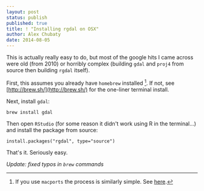 ```yaml
---
layout: post
status: publish
published: true
title: ! "Installing rgdal on OSX"
author: Alex Chubaty
date: 2014-08-05
---
```


This is actually really easy to do, but most of the google hits I came across were old (from 2010) or horribly complex (building `gdal` and `proj4` from source then building `rgdal` itself).

First, this assumes you already have `homebrew` installed [^1]. If not, see [http://brew.sh/](http://brew.sh/) for the one-liner terminal install.

Next, install `gdal`:

```
brew install gdal
```

Then open `RStudio` (for some reason it didn't work using R in the terminal...) and install the package from source:

```
install.packages("rgdal", type="source")
```

That's it. Seriously easy.

[^1]: If you use `macports` the process is similarly simple. See [here](http://www.janosgyerik.com/installing-rgdal-in-r-on-os-x-mavericks/).

*Update: fixed typos in `brew` commands*
